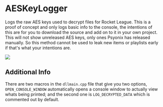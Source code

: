 # AESKeyLogger
Logs the raw AES keys used to decrypt files for Rocket League. This is a proof of concept and only logs basic info to the console, the intentions of this are for you to download the source and add on to it in your own project. This will not show unreleased AES keys, only ones Psyonix has released manually. So this method cannot be used to leak new items or playlists early if that's what your intentions are.

![](https://i.imgur.com/jrmwt0n.png)

## Additional Info

There are two macros in the `dllmain.cpp` file that give you two options, `OPEN_CONSOLE_WINDOW` automatically opens a console window to actually view whats being printed; and the second one is `LOG_DECRYPTED_DATA` which is commented out by default.
